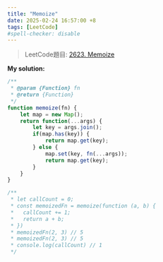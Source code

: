 ```yaml
---
title: "Memoize"
date: 2025-02-24 16:57:00 +8
tags: [LeetCode]
#spell-checker: disable
---
```


> LeetCode題目: [2623. Memoize](https://leetcode.com/problems/memoize/description/?envType=study-plan-v2&envId=30-days-of-javascript)

**My solution:**
```js
/**
 * @param {Function} fn
 * @return {Function}
 */
function memoize(fn) {
    let map = new Map();
    return function(...args) {
        let key = args.join();
        if(map.has(key)) {
            return map.get(key);
        } else {
            map.set(key, fn(...args));
            return map.get(key);
        }
    }
}

/** 
 * let callCount = 0;
 * const memoizedFn = memoize(function (a, b) {
 *	 callCount += 1;
 *   return a + b;
 * })
 * memoizedFn(2, 3) // 5
 * memoizedFn(2, 3) // 5
 * console.log(callCount) // 1 
 */
```
